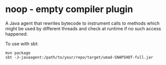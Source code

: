 # noop - empty compiler plugin

A Java agent that rewrites bytecode to instrument calls to methods
which might be used by different threads and check at runtime if no such access happened.

To use with sbt:

```
mvn package
sbt -J-javaagent:/path/to/your/repo/target/umad-SNAPSHOT-full.jar
```